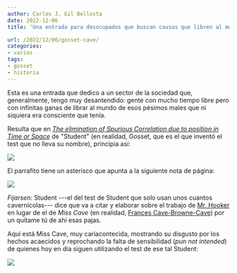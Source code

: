 ```yaml
---
author: Carlos J. Gil Bellosta
date: 2022-12-06
title: 'Una entrada para desocupados que buscan causas que libren al mundo de todo neomal'

url: /2022/12/06/gosset-cave/
categories:
- varios
tags:
- gosset
- historia
---
```


Esta es una entrada que dedico a un sector de la sociedad que, generalmente, tengo muy desantendido: gente con mucho tiempo libre pero con infinitas ganas de librar al mundo de esos pésimos males que ni siquiera era consciente que tenía.

Resulta que en
[_The elimination of Spurious Correlation due to position in Time or Space_](https://www.biodiversitylibrary.org/item/181863#page/215/mode/1up)
de "Student" (en realidad, Gosset, que es el que inventó el test que no lleva su nombre), principia así:

![](/wp-uploads/2022/12/gosset-00.png#center)

El parrafito tiene un asterisco que apunta a la siguiente nota de página:

![](/wp-uploads/2022/12/gosset-01.png#center)

_Fijarsen_: Student ---el del test de Student que solo usan unos cuantos cavernícolas--- dice que va a citar y elaborar sobre el trabajo de
[Mr. Hooker](https://en.wikipedia.org/wiki/Reginald_Hawthorn_Hooker)
en lugar de el de _Miss Cave_
(en realidad,
[Frances Cave-Browne-Cave](https://en.wikipedia.org/wiki/Frances_Cave-Browne-Cave))
por un quítame tú de ahí esas pajas.

Aquí está Miss Cave, muy cariacontecida, mostrando su disgusto por los hechos acaecidos y reprochando la falta de sensibilidad (_pun not intended_) de quienes hoy en día siguen utilizando el test de ese tal Student:

![](/wp-uploads/2022/12/miss_cave.png#center)

